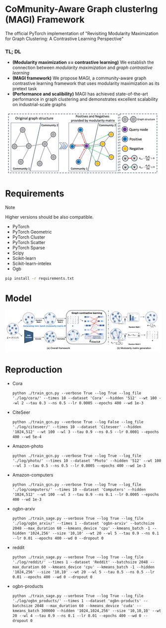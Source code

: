 # CoMmunity-Aware Graph clusterIng (MAGI) Framework
The official PyTorch implementation of "Revisiting Modularity Maximization for Graph Clustering: A Contrastive Learning Perspective"

### TL; DL
* **(Modularity maximization == contrastive learning)** We establish the connection between *modularity maximization* and *graph contrastive learning*
* **(MAGI framework)** We propose MAGI, a community-aware graph contrastive learning framework that uses modularity maximization as its pretext task
* **(Performance and scalibility)** MAGI has achieved state-of-the-art performance in graph clustering and demonstrates excellent scalability on industrial-scale graphs

![example](imgs/example.png)



# Requirements
> [!NOTE]
> Higher versions should be also compatible.

* PyTorch
* PyTorch Geometric
* PyTorch Cluster
* PyTorch Scatter
* PyTorch Sparse
* Scipy
* Scikit-learn
* Scikit-learn-intelex
* Ogb

```bash
pip install -r requirements.txt
```

# Model
![framework](imgs/framework.png)

# Reproduction

* Cora
  ```
  python ./train_gcn.py --verbose True --log True --log_file './log/cora/' --times 10 --dataset 'Cora' --hidden '512' --wt 100 --wl 2 --tau 0.3 --ns 0.5 --lr 0.0005 --epochs 400 --wd 1e-3
  ```
* CiteSeer
  ```
  python ./train_gcn.py --verbose True --log False --log_file './log/citeseer/' --times 10 --dataset 'Citeseer' --hidden '1024,512' --wt 100 --wl 3 --tau 0.9 --ns 0.5 --lr 0.0001 --epochs 400 --wd 5e-4
  ```
* Amazon-photo
  ```
  python ./train_gcn.py --verbose True --log True --log_file './log/photo/' --times 10 --dataset 'Photo' --hidden '512' --wt 100 --wl 3 --tau 0.5 --ns 0.5 --lr 0.0005 --epochs 400 --wd 1e-3
  ```
* Amazon-computers
  ```
  python ./train_gcn.py --verbose True --log True --log_file './log/computers/' --times 10 --dataset 'Computers' --hidden '1024,512' --wt 100 --wl 3 --tau 0.9 --ns 0.1 --lr 0.0005 --epochs 400 --wd 1e-3
  ```
* ogbn-arxiv
  ```
  python ./train_sage.py --verbose True --log True --log_file './log/ogbn_arxiv/' --times 1 --dataset 'ogbn-arxiv' --batchsize 2048 --max_duration 60 --kmeans_device 'cpu' --kmeans_batch -1 --hidden '1024,256' --size '10,10' --wt 20 --wl 5 --tau 0.9 --ns 0.1 --lr 0.01 --epochs 400 --wd 0 --dropout 0
  ```
* reddit
  ```
  python ./train_sage.py --verbose True --log True --log_file './log/reddit/' --times 1 --dataset 'Reddit' --batchsize 2048 --max_duration 60 --kmeans_device 'cpu' --kmeans_batch -1 --hidden '1024,256' --size '10,10' --wt 20 --wl 5 --tau 0.5 --ns 0.5 --lr 0.01 --epochs 400 --wd 0 --dropout 0
  ```
* ogbn-products
  ```
  python ./train_sage.py --verbose True --log True --log_file './log/ogbn_products/' --times 1 --dataset 'ogbn-products' --batchsize 2048 --max_duration 60 --kmeans_device 'cuda' --kmeans_batch 300000 --hidden '1024,1024,256' --size '10,10,10' --wt 20 --wl 4 --tau 0.9 --ns 0.1 --lr 0.01 --epochs 400 --wd 0 --dropout 0
  ```



